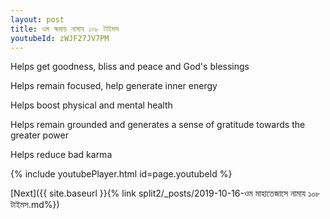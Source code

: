 ```yaml
---
layout: post
title: ওম ক্ষমায় নামায ১০৮ টাইমস
youtubeId: zWJF27JV7PM
---
```

 
 
Helps get goodness, bliss and peace and God's blessings
 
Helps remain focused, help generate inner energy 
 
Helps boost physical and mental health 
 
Helps remain grounded and generates a sense of gratitude towards the greater power 
 
Helps reduce bad karma
 
 
 
 


{% include youtubePlayer.html id=page.youtubeId %}
 
[Next]({{ site.baseurl }}{% link  split2/_posts/2019-10-16-ওম মাহাতেজাসে নামায ১০৮ টাইমস.md%})
 
